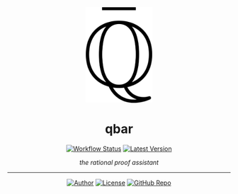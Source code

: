 <div align="center">

<a href="https://qbar.io">
    <img src="https://raw.githubusercontent.com/qdeduction/qbar/master/docs/image/qbar_logo.png" width="150px">
</a>

# qbar

[![Workflow Status](https://img.shields.io/github/workflow/status/qdeduction/qbar/main?label=workflow&style=flat-square)](https://github.com/qdeduction/qbar/actions)
[![Latest Version](https://img.shields.io/crates/v/qbar.svg?style=flat-square)](https://crates.io/crates/qbar)

_the rational proof assistant_

</div>

---
<div align="center">

[![Author](https://img.shields.io/badge/-bhgomes-blue?style=for-the-badge)](https://github.com/bhgomes)
[![License](https://img.shields.io/badge/-LICENSE-lightgray?style=for-the-badge)](LICENSE)
[![GitHub Repo](https://img.shields.io/badge/-GitHub-black?style=for-the-badge)](https://github.com/qdeduction/qbar)

</div>
